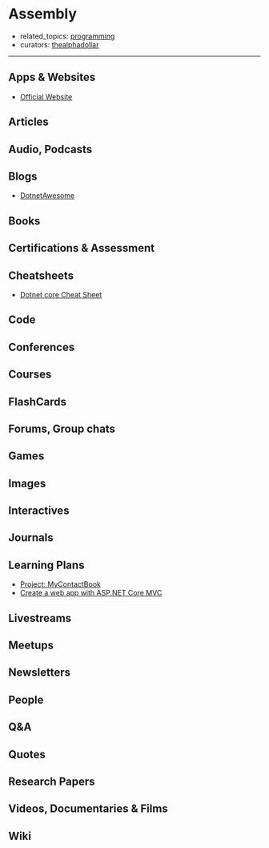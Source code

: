# Assembly

- related_topics: [programming](programming.md)
- curators: [thealphadollar](https://www.github.com/thealphadollar)

------

## Apps & Websites

- [Official Website](https://dotnet.microsoft.com/)

## Articles

## Audio, Podcasts

## Blogs

- [DotnetAwesome](http://demo.dotnetawesome.com)

## Books

## Certifications & Assessment

## Cheatsheets

- [Dotnet core Cheat Sheet](https://gist.github.com/jonlabelle/869c16194be7e2355f35e999d5e76e46)

## Code

## Conferences

## Courses

## FlashCards

## Forums, Group chats

## Games

## Images

## Interactives

## Journals

## Learning Plans

- [Project: MyContactBook](http://demo.dotnetawesome.com/mvc/mycontactbook)
- [Create a web app with ASP.NET Core MVC](https://docs.microsoft.com/en-us/aspnet/core/tutorials/first-mvc-app/?view=aspnetcore-2.2)

## Livestreams

## Meetups

## Newsletters

## People

## Q&A

## Quotes

## Research Papers

## Videos, Documentaries & Films

## Wiki
